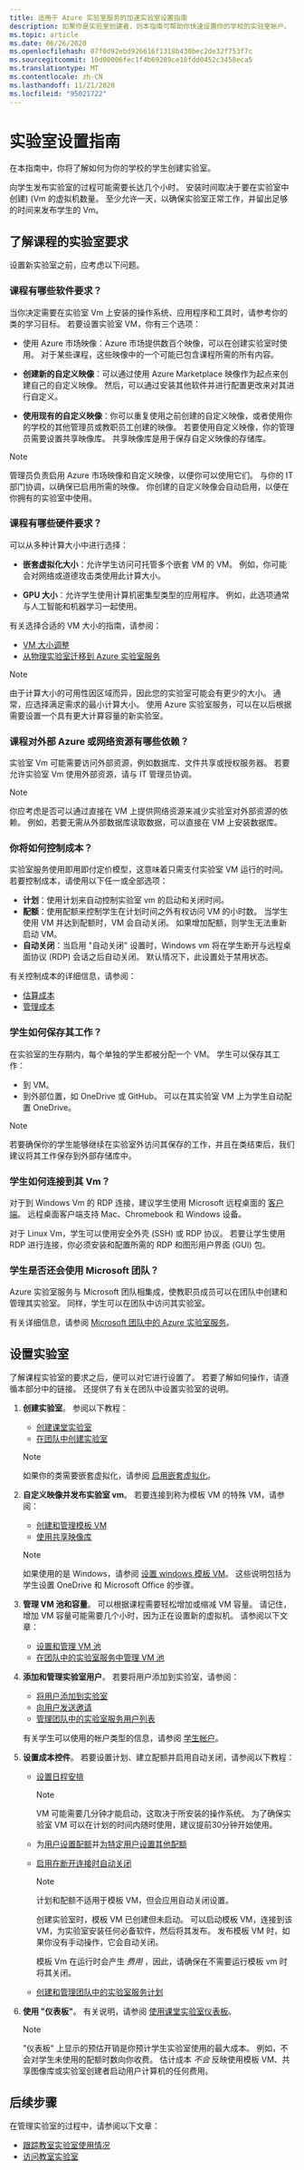 ```yaml
---
title: 适用于 Azure 实验室服务的加速实验室设置指南
description: 如果你是实验室创建者，则本指南可帮助你快速设置你的学校的实验室帐户。
ms.topic: article
ms.date: 06/26/2020
ms.openlocfilehash: 07f0d92ebd926616f1318b430bec2de32f753f7c
ms.sourcegitcommit: 10d00006fec1f4b69289ce18fdd0452c3458eca5
ms.translationtype: MT
ms.contentlocale: zh-CN
ms.lasthandoff: 11/21/2020
ms.locfileid: "95021722"
---
```

# <a name="lab-setup-guide"></a>实验室设置指南

在本指南中，你将了解如何为你的学校的学生创建实验室。

向学生发布实验室的过程可能需要长达几个小时。 安装时间取决于要在实验室中创建)  (Vm 的虚拟机数量。 至少允许一天，以确保实验室正常工作，并留出足够的时间来发布学生的 Vm。

## <a name="understand-the-lab-requirements-of-your-class"></a>了解课程的实验室要求

设置新实验室之前，应考虑以下问题。

### <a name="what-software-requirements-does-the-class-have"></a>课程有哪些软件要求？

当你决定需要在实验室 Vm 上安装的操作系统、应用程序和工具时，请参考你的类的学习目标。 若要设置实验室 VM，你有三个选项：

- 使用 Azure 市场映像：Azure 市场提供数百个映像，可以在创建实验室时使用。 对于某些课程，这些映像中的一个可能已包含课程所需的所有内容。

- **创建新的自定义映像**：可以通过使用 Azure Marketplace 映像作为起点来创建自己的自定义映像。 然后，可以通过安装其他软件并进行配置更改来对其进行自定义。

- **使用现有的自定义映像**：你可以重复使用之前创建的自定义映像，或者使用你的学校的其他管理员或教职员工创建的映像。 若要使用自定义映像，你的管理员需要设置共享映像库。  共享映像库是用于保存自定义映像的存储库。

> [!NOTE]
> 管理员负责启用 Azure 市场映像和自定义映像，以便你可以使用它们。 与你的 IT 部门协调，以确保已启用所需的映像。 你创建的自定义映像会自动启用，以便在你拥有的实验室中使用。

### <a name="what-hardware-requirements-does-the-class-have"></a>课程有哪些硬件要求？

可以从多种计算大小中进行选择：

- **嵌套虚拟化大小**：允许学生访问可托管多个嵌套 VM 的 VM。 例如，你可能会对网络或道德攻击类使用此计算大小。

- **GPU 大小**：允许学生使用计算机密集型类型的应用程序。 例如，此选项通常与人工智能和机器学习一起使用。

有关选择合适的 VM 大小的指南，请参阅：
- [VM 大小调整](./administrator-guide.md#vm-sizing)
- [从物理实验室迁移到 Azure 实验室服务](https://techcommunity.microsoft.com/t5/azure-lab-services/moving-from-a-physical-lab-to-azure-lab-services/ba-p/1654931)

> [!NOTE]
> 由于计算大小的可用性因区域而异，因此您的实验室可能会有更少的大小。 通常，应选择满足需求的最小计算大小。 使用 Azure 实验室服务，可以在以后根据需要设置一个具有更大计算容量的新实验室。

### <a name="what-dependencies-does-the-class-have-on-external-azure-or-network-resources"></a>课程对外部 Azure 或网络资源有哪些依赖？
实验室 Vm 可能需要访问外部资源，例如数据库、文件共享或授权服务器。  若要允许实验室 Vm 使用外部资源，请与 IT 管理员协调。

> [!NOTE]
> 你应考虑是否可以通过直接在 VM 上提供网络资源来减少实验室对外部资源的依赖。 例如，若要无需从外部数据库读取数据，可以直接在 VM 上安装数据库。  

### <a name="how-will-you-control-costs"></a>你将如何控制成本？
实验室服务使用即用即付定价模型，这意味着只需支付实验室 VM 运行的时间。 若要控制成本，请使用以下任一或全部选项：

- **计划**：使用计划来自动控制实验室 vm 的启动和关闭时间。
- **配额**：使用配额来控制学生在计划时间之外有权访问 VM 的小时数。  当学生使用 VM 并达到配额时，VM 会自动关闭。  如果增加配额，则学生无法重新启动 VM。
- **自动关闭**：当启用 "自动关闭" 设置时，Windows vm 将在学生断开与远程桌面协议 (RDP) 会话之后自动关闭。 默认情况下，此设置处于禁用状态。

有关控制成本的详细信息，请参阅：
- [估算成本](./cost-management-guide.md#estimate-the-lab-costs)
- [管理成本](./cost-management-guide.md#manage-costs)

### <a name="how-will-students-save-their-work"></a>学生如何保存其工作？
在实验室的生存期内，每个单独的学生都被分配一个 VM。 学生可以保存其工作：

- 到 VM。
- 到外部位置，如 OneDrive 或 GitHub。 可以在其实验室 VM 上为学生自动配置 OneDrive。

> [!NOTE]
> 若要确保你的学生能够继续在实验室外访问其保存的工作，并且在类结束后，我们建议将其工作保存到外部存储库中。

### <a name="how-will-students-connect-to-their-vms"></a>学生如何连接到其 Vm？
对于到 Windows Vm 的 RDP 连接，建议学生使用 Microsoft 远程桌面的 [客户端](/windows-server/remote/remote-desktop-services/clients/remote-desktop-clients)。 远程桌面客户端支持 Mac、Chromebook 和 Windows 设备。

对于 Linux Vm，学生可以使用安全外壳 (SSH) 或 RDP 协议。 若要让学生使用 RDP 进行连接，你必须安装和配置所需的 RDP 和图形用户界面 (GUI) 包。

### <a name="will-students-also-use-microsoft-teams"></a>学生是否还会使用 Microsoft 团队？
Azure 实验室服务与 Microsoft 团队相集成，使教职员成员可以在团队中创建和管理其实验室。  同样，学生可以在团队中访问其实验室。

有关详细信息，请参阅 [Microsoft 团队中的 Azure 实验室服务](./lab-services-within-teams-overview.md)。

## <a name="set-up-your-lab"></a>设置实验室

了解课程实验室的要求之后，便可以对它进行设置了。 若要了解如何操作，请遵循本部分中的链接。 还提供了有关在团队中设置实验室的说明。

1. **创建实验室**。 参阅以下教程：
    - [创建课堂实验室](./tutorial-setup-classroom-lab.md#create-a-classroom-lab)
    - [在团队中创建实验室](./how-to-get-started-create-lab-within-teams.md)

    > [!NOTE]
    > 如果你的类需要嵌套虚拟化，请参阅 [启用嵌套虚拟化](./how-to-enable-nested-virtualization-template-vm.md)。

1. **自定义映像并发布实验室 vm**。 若要连接到称为模板 VM 的特殊 VM，请参阅：
    - [创建和管理模板 VM](./tutorial-setup-classroom-lab.md#publish-the-template-vm)
    - [使用共享映像库](./how-to-use-shared-image-gallery.md)

    > [!NOTE]
    > 如果使用的是 Windows，请参阅 [设置 windows 模板 VM](./how-to-prepare-windows-template.md)。 这些说明包括为学生设置 OneDrive 和 Microsoft Office 的步骤。

1. **管理 VM 池和容量**。 可以根据课程需要轻松增加或缩减 VM 容量。 请记住，增加 VM 容量可能需要几个小时，因为正在设置新的虚拟机。 请参阅以下文章：
    - [设置和管理 VM 池](./how-to-set-virtual-machine-passwords.md)
    - [在团队中的实验室服务中管理 VM 池](./how-to-manage-vm-pool-within-teams.md)

1. **添加和管理实验室用户**。 若要将用户添加到实验室，请参阅：
   - [将用户添加到实验室](./tutorial-setup-classroom-lab.md#add-users-to-the-lab)
   - [向用户发送邀请](./tutorial-setup-classroom-lab.md#send-invitation-emails-to-users)
   - [管理团队中的实验室服务用户列表](./how-to-manage-user-lists-within-teams.md)

    有关学生可以使用的帐户类型的信息，请参阅 [学生帐户](./how-to-configure-student-usage.md#student-accounts)。
  
1. **设置成本控件**。 若要设置计划、建立配额并启用自动关闭，请参阅以下教程：

   - [设置日程安排](./tutorial-setup-classroom-lab.md#set-a-schedule-for-the-lab)

        > [!NOTE]
        > VM 可能需要几分钟才能启动，这取决于所安装的操作系统。 为了确保实验室 VM 可以在计划的时间内随时使用，建议提前30分钟开始使用。

   - 为[用户设置配额](./how-to-configure-student-usage.md#set-quotas-for-users)并[为特定用户设置其他配额](./how-to-configure-student-usage.md#set-additional-quotas-for-specific-users)
  
   - [启用在断开连接时自动关闭](./how-to-enable-shutdown-disconnect.md)

        > [!NOTE]
        > 计划和配额不适用于模板 VM，但会应用自动关闭设置。 
        > 
        > 创建实验室时，模板 VM 已创建但未启动。 可以启动模板 VM，连接到该 VM，为实验室安装任何必备软件，然后将其发布。 发布模板 VM 时，如果你没有手动操作，它会自动关闭。 
        > 
        > 模板 Vm 在运行时会产生 *费用* ，因此，请确保在不需要运行模板 vm 时将其关闭。

    - [创建和管理团队中的实验室服务计划](./how-to-create-schedules-within-teams.md) 

1. **使用 "仪表板"**。 有关说明，请参阅 [使用课堂实验室仪表板](./use-dashboard.md)。

    > [!NOTE]
    > "仪表板" 上显示的预估开销是你预计学生实验室使用的最大成本。 例如，不会对学生未使用的配额时数向你收费。 估计成本 *不会* 反映使用模板 VM、共享图像库或实验室创建者启动用户计算机的任何费用。

## <a name="next-steps"></a>后续步骤

在管理实验室的过程中，请参阅以下文章：
- [跟踪教室实验室使用情况](tutorial-track-usage.md)  
- [访问教室实验室](tutorial-connect-virtual-machine-classroom-lab.md)

